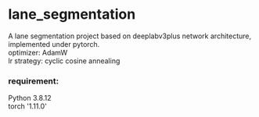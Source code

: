 # lane_segmentation
A lane segmentation project based on deeplabv3plus network architecture, implemented under pytorch.  \
optimizer: AdamW  \
lr strategy: cyclic cosine annealing 

### requirement:
Python 3.8.12  \
torch '1.11.0' 
